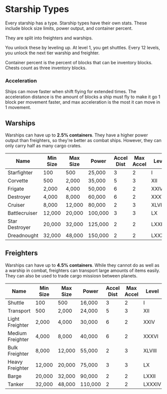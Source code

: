 # Starship Types
Every starship has a type.
Starship types have their own stats.
These include block size limits, power output, and container percent.

They are split into freighters and warships.

You unlock these by leveling up. At level 1, you get shuttles.
Every 12 levels, you unlock the next tier warship and freighter.

Container percent is the percent of blocks that can be inventory blocks.
Chests count as three inventory blocks.

### Acceleration
Ships can move faster when shift flying for extended times.
The acceleration distance is the amount of blocks a ship must fly
to make it go 1 block per movement faster, and max acceleration is
the most it can move in 1 movement.

## Warships
Warships can have up to **2.5% containers**.
They have a higher power output than freighters, so they're better as combat ships.
However, they can only carry half as many cargo crates.

| Name           | Min Size | Max Size | Power   | Accel Dist | Max Accel | Level  |
|----------------|----------|----------|---------|------------|-----------|--------|
| Starfighter    | 100      | 500      | 25,000  | 3          | 2         | I      |
| Corvette       | 500      | 2,000    | 35,000  | 5          | 3         | XII    |
| Frigate        | 2,000    | 4,000    | 50,000  | 6          | 2         | XXIV   |
| Destroyer      | 4,000    | 8,000    | 60,000  | 6          | 2         | XXXVI  |
| Cruiser        | 8,000    | 12,000   | 80,000  | 2          | 3         | XLVIII |
| Battlecruiser  | 12,000   | 20,000   | 100,000 | 3          | 3         | LX     |
| Star Destroyer | 20,000   | 32,000   | 125,000 | 2          | 2         | LXXII  | 
| Dreadnought    | 32,000   | 48,000   | 150,000 | 2          | 2         | LXXXIV |

## Freighters
Warships can have up to **4.5% containers**.
While they cannot do as well as a warship in combat, freighters can transport large amounts of items easily.
They can also be used to trade cargo missiosn between planets.

| Name             | Min Size | Max Size | Power   | Accel Dist | Max Accel | Level  |
|------------------|----------|----------|---------|------------|-----------|--------|
| Shuttle          | 100      | 500      | 16,000  | 3          | 2         | I      |
| Transport        | 500      | 2,000    | 24,000  | 5          | 3         | XII    |
| Light Freighter  | 2,000    | 4,000    | 30,000  | 6          | 2         | XXIV   |
| Medium Freighter | 4,000    | 8,000    | 40,000  | 6          | 2         | XXXVI  |
| Bulk Freighter   | 8,000    | 12,000   | 55,000  | 2          | 3         | XLVIII |
| Heavy Freighter  | 12,000   | 20,000   | 75,000  | 3          | 3         | LX     |
| Barge            | 20,000   | 32,000   | 90,000  | 2          | 2         | LXXII  | 
| Tanker           | 32,000   | 48,000   | 110,000 | 2          | 2         | LXXXIV |
